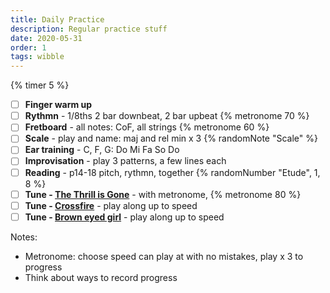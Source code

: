 ```yaml
---
title: Daily Practice
description: Regular practice stuff
date: 2020-05-31
order: 1
tags: wibble
---
```


{% timer 5 %}

- [ ] **Finger warm up**
- [ ] **Rythmn** - 1/8ths 2 bar downbeat, 2 bar upbeat {% metronome 70 %}
- [ ] **Fretboard** - all notes: CoF, all strings {% metronome 60 %}
- [ ] **Scale** - play and name: maj and rel min x 3 {% randomNote "Scale" %}
- [ ] **Ear training** - C, F, G: Do Mi Fa So Do
- [ ] **Improvisation** - play 3 patterns, a few lines each
- [ ] **Reading** - p14-18 pitch, rythmn, together {% randomNumber "Etude", 1, 8 %}
- [ ] **Tune - [The Thrill is Gone](/tunes/the-thrill-is-gone)** - with metronome, {% metronome 80 %}
- [ ] **Tune - [Crossfire](/tunes/crossfire?timer=5)** - play along up to speed
- [ ] **Tune - [Brown eyed girl](/tunes/brown-eyed-girl/)** - play along up to speed

Notes:

- Metronome: choose speed can play at with no mistakes, play x 3 to progress
- Think about ways to record progress
